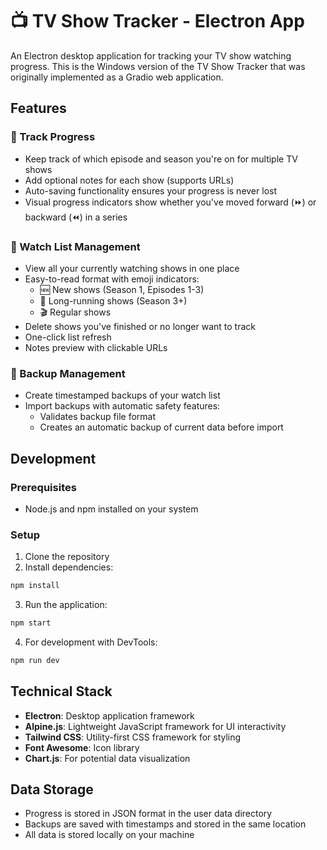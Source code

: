 # 📺 TV Show Tracker - Electron App

An Electron desktop application for tracking your TV show watching progress. This is the Windows version of the TV Show Tracker that was originally implemented as a Gradio web application.

## Features

### 📝 Track Progress
- Keep track of which episode and season you're on for multiple TV shows
- Add optional notes for each show (supports URLs)
- Auto-saving functionality ensures your progress is never lost
- Visual progress indicators show whether you've moved forward (⏩) or backward (⏪) in a series

### 👀 Watch List Management
- View all your currently watching shows in one place
- Easy-to-read format with emoji indicators:
  - 🆕 New shows (Season 1, Episodes 1-3)
  - 🌟 Long-running shows (Season 3+)
  - 🎬 Regular shows
- Delete shows you've finished or no longer want to track
- One-click list refresh
- Notes preview with clickable URLs

### 💾 Backup Management
- Create timestamped backups of your watch list
- Import backups with automatic safety features:
  - Validates backup file format
  - Creates an automatic backup of current data before import

## Development

### Prerequisites
- Node.js and npm installed on your system

### Setup
1. Clone the repository
2. Install dependencies:
```bash
npm install
```

3. Run the application:
```bash
npm start
```

4. For development with DevTools:
```bash
npm run dev
```

## Technical Stack
- **Electron**: Desktop application framework
- **Alpine.js**: Lightweight JavaScript framework for UI interactivity
- **Tailwind CSS**: Utility-first CSS framework for styling
- **Font Awesome**: Icon library
- **Chart.js**: For potential data visualization

## Data Storage
- Progress is stored in JSON format in the user data directory
- Backups are saved with timestamps and stored in the same location
- All data is stored locally on your machine
